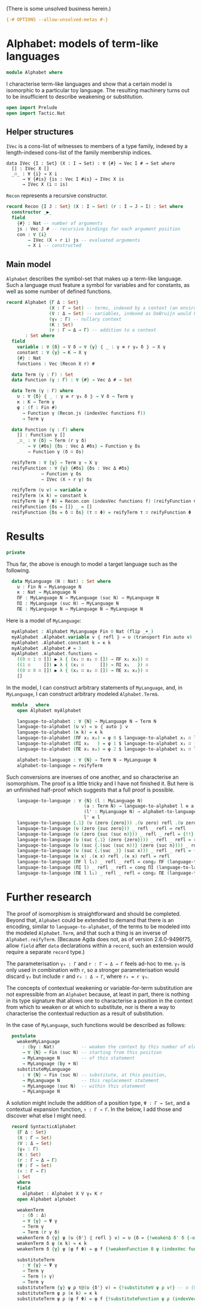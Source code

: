 
(There is some unsolved business herein.)

```agda
{-# OPTIONS --allow-unsolved-metas #-}
```
# Alphabet: models of term-like languages

```agda
module Alphabet where
```

I characterise term-like languages and show that a certain model is isomorphic to a particular toy language. The resulting machinery turns out to be insufficient to describe weakening or substitution.

```agda
open import Prelude
open import Tactic.Nat
```

## Helper structures

`IVec` is a cons-list of witnesses to members of a type family, indexed by a length-indexed cons-list of the family membership indices.

```
data IVec {I : Set} (X : I → Set) : ∀ {#} → Vec I # → Set where
  [] : IVec X []
  _∷_ : ∀ {i} → X i
      → ∀ {#is} {is : Vec I #is} → IVec X is
      → IVec X (i ∷ is)
```

`Recon` represents a recursive constructor.

```agda
record Recon {I J : Set} (X : I → Set) (r : I → J → I) : Set where
  constructor _▶_
  field
    {#} : Nat -- number of arguments
    js : Vec J # -- recursive bindings for each argument position
    con : ∀ {i}
        → IVec (X ∘ r i) js -- evaluated arguments
        → X i -- constructed
```

## Main model

`Alphabet` describes the symbol-set that makes up a term-like language. Such a language must feature a symbol for variables and for constants, as well as some number of defined functions.

```agda
record Alphabet {Γ Δ : Set}
                (X : Γ → Set) -- terms, indexed by a context (an environment, as viewed from the outside)
                (V : Δ → Set) -- variables, indexed as DeBruijn would have (an environment, as viewed from the inside)
                (γ₀ : Γ) -- nullary context
                (K : Set)
                (r : Γ → Δ → Γ) -- addition to a context
       : Set where
  field
    variable : ∀ {δ} → V δ → ∀ {γ} ⦃ _ : γ ≡ r γ₀ δ ⦄ → X γ
    constant : ∀ {γ} → K → X γ
    {#} : Nat
    functions : Vec (Recon X r) #

  data Term (γ : Γ) : Set
  data Function (γ : Γ) : ∀ {#} → Vec Δ # → Set

  data Term (γ : Γ) where
    υ : ∀ {δ} ⦃ _ : γ ≡ r γ₀ δ ⦄ → V δ → Term γ
    κ : K → Term γ
    φ : (f : Fin #)
      → Function γ (Recon.js (indexVec functions f))
      → Term γ

  data Function (γ : Γ) where
    [] : Function γ []
    _∷_ : ∀ {δ} → Term (r γ δ)
        → ∀ {#δs} {δs : Vec Δ #δs} → Function γ δs
        → Function γ (δ ∷ δs)

  reifyTerm : ∀ {γ} → Term γ → X γ
  reifyFunction : ∀ {γ} {#δs} {δs : Vec Δ #δs}
             → Function γ δs
             → IVec (X ∘ r γ) δs

  reifyTerm (υ v) = variable v
  reifyTerm (κ k) = constant k
  reifyTerm (φ f Φ) = Recon.con (indexVec functions f) (reifyFunction Φ)
  reifyFunction {δs = []} _ = []
  reifyFunction {δs = δ ∷ δs} (τ ∷ Φ) = reifyTerm τ ∷ reifyFunction Φ
```

# Results

```agda
private
```

Thus far, the above is enough to model a target language such as the following.

```agda
  data MyLanguage (N : Nat) : Set where
    υ : Fin N → MyLanguage N
    κ : Nat → MyLanguage N
    ΠF : MyLanguage N → MyLanguage (suc N) → MyLanguage N
    ΠI : MyLanguage (suc N) → MyLanguage N
    ΠE : MyLanguage N → MyLanguage N → MyLanguage N
```

Here is a model of `MyLanguage`:

```agda
  myAlphabet : Alphabet MyLanguage Fin 0 Nat (flip _+_)
  myAlphabet .Alphabet.variable v ⦃ refl ⦄ = υ (transport Fin auto v)
  myAlphabet .Alphabet.constant k = κ k
  myAlphabet .Alphabet.# = 3
  myAlphabet .Alphabet.functions =
    ((0 ∷ 1 ∷ []) ▶ λ { (x₁ ∷ x₂ ∷ []) → ΠF x₁ x₂}) ∷
    ((1 ∷     []) ▶ λ { (x₁ ∷      []) → ΠI x₁   }) ∷
    ((0 ∷ 0 ∷ []) ▶ λ { (x₁ ∷ x₂ ∷ []) → ΠE x₁ x₂}) ∷
    []
```

In the model, I can construct arbitrary statements of `MyLanguage`, and, in `MyLanguage`, I can construct arbitrary modeled `Alphabet.Term`s.

```agda
  module _ where
    open Alphabet myAlphabet

    language-to-alphabet : ∀ {N} → MyLanguage N → Term N
    language-to-alphabet (υ v) = υ ⦃ auto ⦄ v
    language-to-alphabet (κ k) = κ k
    language-to-alphabet (ΠF x₁ x₂) = φ 0 $ language-to-alphabet x₁ ∷ language-to-alphabet x₂ ∷ []
    language-to-alphabet (ΠI x₁   ) = φ 1 $ language-to-alphabet x₁ ∷ []
    language-to-alphabet (ΠE x₁ x₂) = φ 2 $ language-to-alphabet x₁ ∷ language-to-alphabet x₂ ∷ []

    alphabet-to-language : ∀ {N} → Term N → MyLanguage N
    alphabet-to-language = reifyTerm
```

Such conversions are inverses of one another, and so characterise an isomorphism. The proof is a little tricky and I have not finished it. But here is an unfinished half-proof which suggests that a full proof is possible.

```agda
    language-to-language : ∀ {N} (l : MyLanguage N)
                             (a : Term N) → language-to-alphabet l ≡ a →
                             (l' : MyLanguage N) → alphabet-to-language a ≡ l' →
                             l' ≡ l
    language-to-language {.1} (υ (zero {zero})) .(υ zero) refl .(υ zero) refl = refl
    language-to-language (υ (zero {suc zero})) _ refl _ refl = refl
    language-to-language (υ (zero {suc (suc n)})) _ refl _ refl = {!!}
    language-to-language (υ (suc {.1} (zero {zero}))) _ refl _ refl = refl
    language-to-language (υ (suc {.(suc (suc n))} (zero {suc n}))) _ refl _ refl = {!!}
    language-to-language (υ (suc {.(suc _)} (suc x))) _ refl _ refl = {!!}
    language-to-language (κ x) .(κ x) refl .(κ x) refl = refl
    language-to-language (ΠF l l₁) _ refl _ refl = cong₂ ΠF (language-to-language l _ refl _ refl) (language-to-language l₁ _ refl _ refl)
    language-to-language (ΠI l) _ refl _ refl = cong ΠI (language-to-language l _ refl _ refl)
    language-to-language (ΠE l l₁) _ refl _ refl = cong₂ ΠE (language-to-language l _ refl _ refl) (language-to-language l₁ _ refl _ refl)
```

# Further research

The proof of isomorphism is straightforward and should be completed. Beyond that, `Alphabet` could be extended to demand that there is an encoding, similar to `language-to-alphabet`, of the terms to be modeled into the modeled `Alphabet.Term`, and that such a thing is an inverse of `Alphabet.reifyTerm`. (Because Agda does not, as of version 2.6.0-9496f75, allow `field` after `data` declarations within a `record`, such an extension would require a separate `record` type.)

The parameterisation `γ₀ : Γ` and `r : Γ → Δ → Γ` feels ad-hoc to me. `γ₀` is only used in combination with `r`, so a stronger parameterisation would discard `γ₀` but include `r` and `r₀ : Δ → Γ`, where `r₀ = r γ₀`.

The concepts of contextual weakening or variable-for-term substitution are not expressible from an `Alphabet` because, at least in part, there is nothing in its type signature that allows one to characterise a position in the context from which to weaken or at which to substitute, nor is there a way to characterise the contextual reduction as a result of substitution.

In the case of `MyLanguage`, such functions would be described as follows:

```agda
  postulate
    weakenMyLanguage
      : (by : Nat)          -- weaken the context by this number of elements
      → ∀ {N} → Fin (suc N) -- starting from this position
      → MyLanguage N        -- of this statement
      → MyLanguage (by + N)
    substituteMyLanguage
      : ∀ {N} → Fin (suc N) -- substitute, at this position,
      → MyLanguage N        -- this replacement statement
      → MyLanguage (suc N)  -- within this statement
      → MyLanguage N
```

A solution might include the addition of a position type, `Ψ : Γ → Set`, and a contextual expansion function, `↑ : Γ → Γ`. In the below, I add those and discover what else I might need.

```agda
  record SyntacticAlphabet
    {Γ Δ : Set}
    (X : Γ → Set)
    (V : Δ → Set)
    (γ₀ : Γ)
    (K : Set)
    (r : Γ → Δ → Γ)
    (Ψ : Γ → Set)
    (↑ : Γ → Γ)
    : Set
    where
    field
      alphabet : Alphabet X V γ₀ K r
    open Alphabet alphabet

    weakenTerm
      : (δ : Δ)
      → ∀ {γ} → Ψ γ
      → Term γ
      → Term (r γ δ)
    weakenTerm δ {γ} ψ (υ {δ'} ⦃ refl ⦄ v) = υ {δ = {!weakenΔ δ' δ {-ofType Δ-}!}} ⦃ {!refl {-ofType r (r γ₀ δ') δ ≡ r γ₀ (weakenΔ δ' δ)-}!} ⦄ {!weakenV δ ψ v {-ofType V (weakenΔ δ' δ)-}!}
    weakenTerm δ ψ (κ k) = κ k
    weakenTerm δ {γ} ψ (φ f Φ) = φ f {!weakenFunction δ ψ (indexVec functions f .Recon.js) Φ!}

    substituteTerm
      : ∀ {γ} → Ψ γ
      → Term γ
      → Term (↑ γ)
      → Term γ
    substituteTerm {γ} ψ ρ τ@(υ {δ'} v) = {!substituteV ψ ρ v!} -- υ {δ = {!substituteΔ!}} ⦃ {!refl!} ⦄ {!substituteV ψ ρ v!}
    substituteTerm ψ ρ (κ k) = κ k
    substituteTerm ψ ρ (φ f Φ) = φ f {!substituteFunction ψ ρ (indexVec functions f .Recon.js) Φ!}
```
